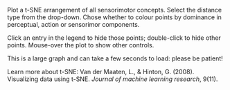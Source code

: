 Plot a t-SNE arrangement of all sensorimotor concepts. Select the distance type from the drop-down. Chose whether to colour points by dominance in perceptual, action or sensorimor components.

Click an entry in the legend to hide those points; double-click to hide other points. Mouse-over the plot to show other controls.

This is a large graph and can take a few seconds to load: please be patient!

Learn more about t-SNE: Van der Maaten, L., & Hinton, G. (2008). Visualizing data using t-SNE. _Journal of machine learning research_, 9(11).
